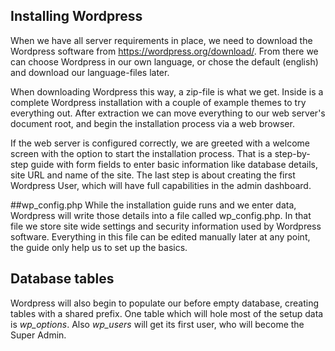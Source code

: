 ## Installing Wordpress

When we have all server requirements in place, we need to download the Wordpress software from https://wordpress.org/download/. From there we can choose Wordpress in our own language, or chose the default (english) and download our language-files later.

When downloading Wordpress this way, a zip-file is what we get. Inside is a complete Wordpress installation with a couple of example themes to try everything out. After extraction we can move everything to our web server's document root, and begin the installation process via a web browser.

If the web server is configured correctly, we are greeted with a welcome screen with the option to start the installation process. That is a step-by-step guide with form fields to enter basic information like database details, site URL and name of the site. The last step is about creating the first Wordpress User, which will have full capabilities in the admin dashboard.

##wp_config.php
While the installation guide runs and we enter data, Wordpress will write those details into a file called wp_config.php. In that file we store site wide settings and security information used by Wordpress software. Everything in this file can be edited manually later at any point, the guide only help us to set up the basics.

## Database tables
Wordpress will also begin to populate our before empty database, creating tables with a shared prefix. One table which will hole most of the setup data is *wp_options*. Also *wp_users* will get its first user, who will become the Super Admin.
